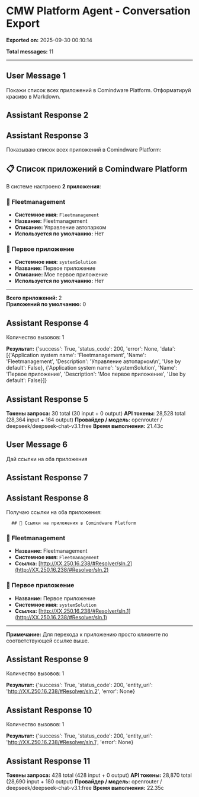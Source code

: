 # CMW Platform Agent - Conversation Export

**Exported on:** 2025-09-30 00:10:14

**Total messages:** 11

---

## User Message 1

Покажи список всех приложений в Comindware Platform. Отформатируй красиво в Markdown.

## Assistant Response 2



## Assistant Response 3

Показываю список всех приложений в Comindware Platform:
## 📋 Список приложений в Comindware Platform

В системе настроено **2 приложения**:

### 🚗 Fleetmanagement
- **Системное имя:** `Fleetmanagement`
- **Название:** Fleetmanagement
- **Описание:** Управление автопарком
- **Используется по умолчанию:** Нет

### 🏢 Первое приложение
- **Системное имя:** `systemSolution`
- **Название:** Первое приложение
- **Описание:** Мое первое приложение
- **Используется по умолчанию:** Нет

---

**Всего приложений:** 2  
**Приложений по умолчанию:** 0

## Assistant Response 4

Количество вызовов: 1

**Результат:** {'success': True, 'status_code': 200, 'error': None, 'data': [{'Application system name': 'Fleetmanagement', 'Name': 'Fleetmanagement', 'Description': 'Управление автопарком\n', 'Use by default': False}, {'Application system name': 'systemSolution', 'Name': 'Первое приложение', 'Description': 'Мое первое приложение', 'Use by default': False}]}

## Assistant Response 5

**Токены запроса:** 30 total (30 input + 0 output)
**API токены:** 28,528 total (28,364 input + 164 output)
**Провайдер / модель:** openrouter / deepseek/deepseek-chat-v3.1:free
**Время выполнения:** 21.43с

## User Message 6

Дай ссылки на оба приложения

## Assistant Response 7



## Assistant Response 8


Получаю ссылки на оба приложения:

      ## 🔗 Ссылки на приложения в Comindware Platform

### 🚗 Fleetmanagement
- **Название:** Fleetmanagement
- **Системное имя:** `Fleetmanagement`
- **Ссылка:** [http://XX.250.16.238/#Resolver/sln.2](http://XX.250.16.238/#Resolver/sln.2)

### 🏢 Первое приложение
- **Название:** Первое приложение
- **Системное имя:** `systemSolution`
- **Ссылка:** [http://XX.250.16.238/#Resolver/sln.1](http://XX.250.16.238/#Resolver/sln.1)

---

**Примечание:** Для перехода к приложению просто кликните по соответствующей ссылке выше.

## Assistant Response 9


Количество вызовов: 1

**Результат:** {'success': True, 'status_code': 200, 'entity_url': 'http://XX.250.16.238/#Resolver/sln.2', 'error': None}

## Assistant Response 10


Количество вызовов: 1

**Результат:** {'success': True, 'status_code': 200, 'entity_url': 'http://XX.250.16.238/#Resolver/sln.1', 'error': None}

## Assistant Response 11

**Токены запроса:** 428 total (428 input + 0 output)
**API токены:** 28,870 total (28,690 input + 180 output)
**Провайдер / модель:** openrouter / deepseek/deepseek-chat-v3.1:free
**Время выполнения:** 22.35с

